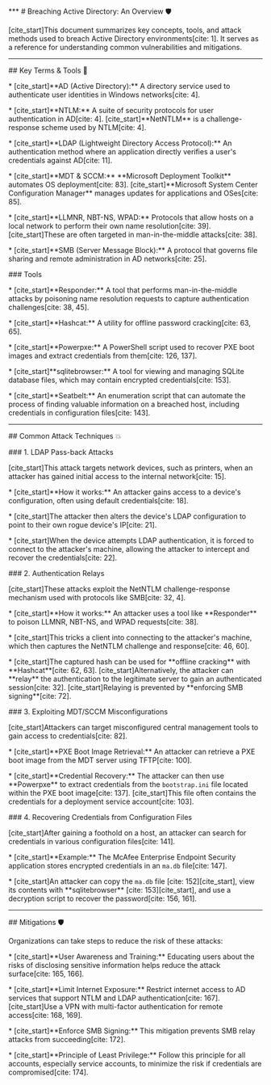 \*\*\*
\# Breaching Active Directory: An Overview 🛡️



\[cite\_start]This document summarizes key concepts, tools, and attack methods used to breach Active Directory environments\[cite: 1]. It serves as a reference for understanding common vulnerabilities and mitigations.



---



\## Key Terms \& Tools 🔑



\* \[cite\_start]\*\*AD (Active Directory):\*\* A directory service used to authenticate user identities in Windows networks\[cite: 4].

\* \[cite\_start]\*\*NTLM:\*\* A suite of security protocols for user authentication in AD\[cite: 4]. \[cite\_start]\*\*NetNTLM\*\* is a challenge-response scheme used by NTLM\[cite: 4].

\* \[cite\_start]\*\*LDAP (Lightweight Directory Access Protocol):\*\* An authentication method where an application directly verifies a user's credentials against AD\[cite: 11].

\* \[cite\_start]\*\*MDT \& SCCM:\*\* \*\*Microsoft Deployment Toolkit\*\* automates OS deployment\[cite: 83]. \[cite\_start]\*\*Microsoft System Center Configuration Manager\*\* manages updates for applications and OSes\[cite: 85].

\* \[cite\_start]\*\*LLMNR, NBT-NS, WPAD:\*\* Protocols that allow hosts on a local network to perform their own name resolution\[cite: 39]. \[cite\_start]These are often targeted in man-in-the-middle attacks\[cite: 38].

\* \[cite\_start]\*\*SMB (Server Message Block):\*\* A protocol that governs file sharing and remote administration in AD networks\[cite: 25].



\### Tools

\* \[cite\_start]\*\*Responder:\*\* A tool that performs man-in-the-middle attacks by poisoning name resolution requests to capture authentication challenges\[cite: 38, 45].

\* \[cite\_start]\*\*Hashcat:\*\* A utility for offline password cracking\[cite: 63, 65].

\* \[cite\_start]\*\*Powerpxe:\*\* A PowerShell script used to recover PXE boot images and extract credentials from them\[cite: 126, 137].

\* \[cite\_start]\*\*sqlitebrowser:\*\* A tool for viewing and managing SQLite database files, which may contain encrypted credentials\[cite: 153].

\* \[cite\_start]\*\*Seatbelt:\*\* An enumeration script that can automate the process of finding valuable information on a breached host, including credentials in configuration files\[cite: 143].



---



\## Common Attack Techniques 💥



\### 1. LDAP Pass-back Attacks

\[cite\_start]This attack targets network devices, such as printers, when an attacker has gained initial access to the internal network\[cite: 15].



\* \[cite\_start]\*\*How it works:\*\* An attacker gains access to a device's configuration, often using default credentials\[cite: 18].

\* \[cite\_start]The attacker then alters the device's LDAP configuration to point to their own rogue device's IP\[cite: 21].

\* \[cite\_start]When the device attempts LDAP authentication, it is forced to connect to the attacker's machine, allowing the attacker to intercept and recover the credentials\[cite: 22].



\### 2. Authentication Relays

\[cite\_start]These attacks exploit the NetNTLM challenge-response mechanism used with protocols like SMB\[cite: 32, 4].



\* \[cite\_start]\*\*How it works:\*\* An attacker uses a tool like \*\*Responder\*\* to poison LLMNR, NBT-NS, and WPAD requests\[cite: 38].

\* \[cite\_start]This tricks a client into connecting to the attacker's machine, which then captures the NetNTLM challenge and response\[cite: 46, 60].

\* \[cite\_start]The captured hash can be used for \*\*offline cracking\*\* with \*\*Hashcat\*\*\[cite: 62, 63]. \[cite\_start]Alternatively, the attacker can \*\*relay\*\* the authentication to the legitimate server to gain an authenticated session\[cite: 32]. \[cite\_start]Relaying is prevented by \*\*enforcing SMB signing\*\*\[cite: 72].





\### 3. Exploiting MDT/SCCM Misconfigurations

\[cite\_start]Attackers can target misconfigured central management tools to gain access to credentials\[cite: 82].



\* \[cite\_start]\*\*PXE Boot Image Retrieval:\*\* An attacker can retrieve a PXE boot image from the MDT server using TFTP\[cite: 100].

\* \[cite\_start]\*\*Credential Recovery:\*\* The attacker can then use \*\*Powerpxe\*\* to extract credentials from the `bootstrap.ini` file located within the PXE boot image\[cite: 137]. \[cite\_start]This file often contains the credentials for a deployment service account\[cite: 103].



\### 4. Recovering Credentials from Configuration Files

\[cite\_start]After gaining a foothold on a host, an attacker can search for credentials in various configuration files\[cite: 141].



\* \[cite\_start]\*\*Example:\*\* The McAfee Enterprise Endpoint Security application stores encrypted credentials in an `ma.db` file\[cite: 147].

\* \[cite\_start]An attacker can copy the `ma.db` file \[cite: 152]\[cite\_start], view its contents with \*\*sqlitebrowser\*\* \[cite: 153]\[cite\_start], and use a decryption script to recover the password\[cite: 156, 161].



---



\## Mitigations 🛡️



Organizations can take steps to reduce the risk of these attacks:



\* \[cite\_start]\*\*User Awareness and Training:\*\* Educating users about the risks of disclosing sensitive information helps reduce the attack surface\[cite: 165, 166].

\* \[cite\_start]\*\*Limit Internet Exposure:\*\* Restrict internet access to AD services that support NTLM and LDAP authentication\[cite: 167]. \[cite\_start]Use a VPN with multi-factor authentication for remote access\[cite: 168, 169].

\* \[cite\_start]\*\*Enforce SMB Signing:\*\* This mitigation prevents SMB relay attacks from succeeding\[cite: 172].

\* \[cite\_start]\*\*Principle of Least Privilege:\*\* Follow this principle for all accounts, especially service accounts, to minimize the risk if credentials are compromised\[cite: 174].

